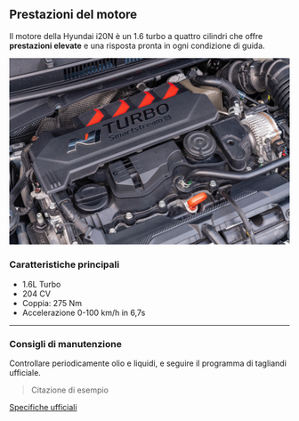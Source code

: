 ## Prestazioni del motore

Il motore della Hyundai i20N è un 1.6 turbo a quattro cilindri che offre **prestazioni elevate** e una risposta pronta in ogni condizione di guida.

![Motore i20N](https://raw.githubusercontent.com/zRevenger/i20n-knowledgebase-articles/refs/heads/main/images/i20n-engine.jpg)

### Caratteristiche principali
- 1.6L Turbo
- 204 CV
- Coppia: 275 Nm
- Accelerazione 0-100 km/h in 6,7s

---

### Consigli di manutenzione
Controllare periodicamente olio e liquidi, e seguire il programma di tagliandi ufficiale.

> Citazione di esempio

[Specifiche ufficiali](https://www.hyundai.com/middle-east/en/find-a-car/i20n/specification)

